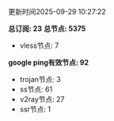 更新时间2025-09-29 10:27:22

**总订阅: 23**
**总节点: 5375**
- vless节点: 7

**google ping有效节点: 92**
- trojan节点: 3
- ss节点: 61
- v2ray节点: 27
- ssr节点: 1
